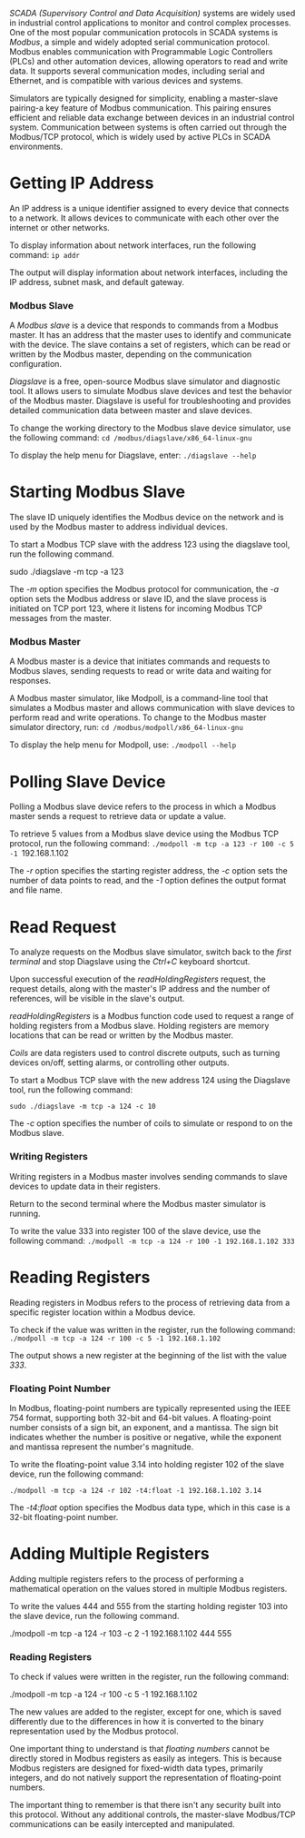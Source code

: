 _SCADA (Supervisory Control and Data Acquisition)_ systems are widely used in industrial control applications to monitor and control complex processes. One of the most popular communication protocols in SCADA systems is _Modbus_, a simple and widely adopted serial communication protocol. Modbus enables communication with Programmable Logic Controllers (PLCs) and other automation devices, allowing operators to read and write data. It supports several communication modes, including serial and Ethernet, and is compatible with various devices and systems.

Simulators are typically designed for simplicity, enabling a master-slave pairing-a key feature of Modbus communication. This pairing ensures efficient and reliable data exchange between devices in an industrial control system. Communication between systems is often carried out through the Modbus/TCP protocol, which is widely used by active PLCs in SCADA environments.
# Getting IP Address

An IP address is a unique identifier assigned to every device that connects to a network. It allows devices to communicate with each other over the internet or other networks.

To display information about network interfaces, run the following command:
`ip addr`

The output will display information about network interfaces, including the IP address, subnet mask, and default gateway.
### Modbus Slave

A _Modbus slave_ is a device that responds to commands from a Modbus master. It has an address that the master uses to identify and communicate with the device. The slave contains a set of registers, which can be read or written by the Modbus master, depending on the communication configuration.

_Diagslave_ is a free, open-source Modbus slave simulator and diagnostic tool. It allows users to simulate Modbus slave devices and test the behavior of the Modbus master. Diagslave is useful for troubleshooting and provides detailed communication data between master and slave devices.

To change the working directory to the Modbus slave device simulator, use the following command:
`cd /modbus/diagslave/x86_64-linux-gnu`

To display the help menu for Diagslave, enter:
`./diagslave --help`
# Starting Modbus Slave

The slave ID uniquely identifies the Modbus device on the network and is used by the Modbus master to address individual devices.

To start a Modbus TCP slave with the address 123 using the diagslave tool, run the following command.

sudo ./diagslave -m tcp -a 123

The _-m_ option specifies the Modbus protocol for communication, the _-a_ option sets the Modbus address or slave ID, and the slave process is initiated on TCP port 123, where it listens for incoming Modbus TCP messages from the master.

### Modbus Master

A Modbus master is a device that initiates commands and requests to Modbus slaves, sending requests to read or write data and waiting for responses.

A Modbus master simulator, like Modpoll, is a command-line tool that simulates a Modbus master and allows communication with slave devices to perform read and write operations.
To change to the Modbus master simulator directory, run:
`cd /modbus/modpoll/x86_64-linux-gnu`

To display the help menu for Modpoll, use:
`./modpoll --help`
# Polling Slave Device

Polling a Modbus slave device refers to the process in which a Modbus master sends a request to retrieve data or update a value.

To retrieve 5 values from a Modbus slave device using the Modbus TCP protocol, run the following command:
`./modpoll -m tcp -a 123 -r 100 -c 5 -1 `192.168.1.102

The _-r_ option specifies the starting register address, the _-c_ option sets the number of data points to read, and the _-1_ option defines the output format and file name.
# Read Request

To analyze requests on the Modbus slave simulator, switch back to the _first terminal_ and stop Diagslave using the _Ctrl+C_ keyboard shortcut.

Upon successful execution of the _readHoldingRegisters_ request, the request details, along with the master's IP address and the number of references, will be visible in the slave's output.

_readHoldingRegisters_ is a Modbus function code used to request a range of holding registers from a Modbus slave. Holding registers are memory locations that can be read or written by the Modbus master.

_Coils_ are data registers used to control discrete outputs, such as turning devices on/off, setting alarms, or controlling other outputs.

To start a Modbus TCP slave with the new address 124 using the Diagslave tool, run the following command:

`sudo ./diagslave -m tcp -a 124 -c 10`

The _-c_ option specifies the number of coils to simulate or respond to on the Modbus slave.
### Writing Registers

Writing registers in a Modbus master involves sending commands to slave devices to update data in their registers.

Return to the second terminal where the Modbus master simulator is running.

To write the value 333 into register 100 of the slave device, use the following command:
`./modpoll -m tcp -a 124 -r 100 -1 192.168.1.102 333`
# Reading Registers

Reading registers in Modbus refers to the process of retrieving data from a specific register location within a Modbus device.

To check if the value was written in the register, run the following command:
`./modpoll -m tcp -a 124 -r 100 -c 5 -1 192.168.1.102`

The output shows a new register at the beginning of the list with the value _333_.
### Floating Point Number

In Modbus, floating-point numbers are typically represented using the IEEE 754 format, supporting both 32-bit and 64-bit values. A floating-point number consists of a sign bit, an exponent, and a mantissa. The sign bit indicates whether the number is positive or negative, while the exponent and mantissa represent the number's magnitude.

To write the floating-point value 3.14 into holding register 102 of the slave device, run the following command:

`./modpoll -m tcp -a 124 -r 102 -t4:float -1 192.168.1.102 3.14`

The _-t4:float_ option specifies the Modbus data type, which in this case is a 32-bit floating-point number.
# Adding Multiple Registers

Adding multiple registers refers to the process of performing a mathematical operation on the values stored in multiple Modbus registers.

To write the values 444 and 555 from the starting holding register 103 into the slave device, run the following command.

./modpoll -m tcp -a 124 -r 103 -c 2 -1 192.168.1.102 444 555

### Reading Registers

To check if values were written in the register, run the following command:

./modpoll -m tcp -a 124 -r 100 -c 5 -1 192.168.1.102

The new values are added to the register, except for one, which is saved differently due to the differences in how it is converted to the binary representation used by the Modbus protocol.

One important thing to understand is that _floating numbers_ cannot be directly stored in Modbus registers as easily as integers. This is because Modbus registers are designed for fixed-width data types, primarily integers, and do not natively support the representation of floating-point numbers.

The important thing to remember is that there isn't any security built into this protocol. Without any additional controls, the master-slave Modbus/TCP communications can be easily intercepted and manipulated.
